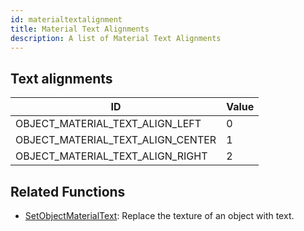 ```yaml
---
id: materialtextalignment
title: Material Text Alignments
description: A list of Material Text Alignments
---
```


## Text alignments

| ID                                | Value |
| --------------------------------- | ----- |
| OBJECT_MATERIAL_TEXT_ALIGN_LEFT   | 0     |
| OBJECT_MATERIAL_TEXT_ALIGN_CENTER | 1     |
| OBJECT_MATERIAL_TEXT_ALIGN_RIGHT  | 2     |

## Related Functions

- [SetObjectMaterialText](/docs/scripting/functions/SetObjectMaterialText): Replace the texture of an object with text.
